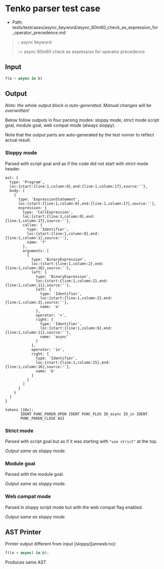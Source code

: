 # Tenko parser test case

- Path: tests/testcases/async_keyword/async_60in60_check_as_expression_for_operator_precedence.md

> :: async keyword
>
> ::> async 60in60 check as expression for operator precedence

## Input

`````js
f(a + async in b)
`````

## Output

_Note: the whole output block is auto-generated. Manual changes will be overwritten!_

Below follow outputs in four parsing modes: sloppy mode, strict mode script goal, module goal, web compat mode (always sloppy).

Note that the output parts are auto-generated by the test runner to reflect actual result.

### Sloppy mode

Parsed with script goal and as if the code did not start with strict mode header.

`````
ast: {
  type: 'Program',
  loc:{start:{line:1,column:0},end:{line:1,column:17},source:''},
  body: [
    {
      type: 'ExpressionStatement',
      loc:{start:{line:1,column:0},end:{line:1,column:17},source:''},
      expression: {
        type: 'CallExpression',
        loc:{start:{line:1,column:0},end:{line:1,column:17},source:''},
        callee: {
          type: 'Identifier',
          loc:{start:{line:1,column:0},end:{line:1,column:1},source:''},
          name: 'f'
        },
        arguments: [
          {
            type: 'BinaryExpression',
            loc:{start:{line:1,column:2},end:{line:1,column:16},source:''},
            left: {
              type: 'BinaryExpression',
              loc:{start:{line:1,column:2},end:{line:1,column:11},source:''},
              left: {
                type: 'Identifier',
                loc:{start:{line:1,column:2},end:{line:1,column:3},source:''},
                name: 'a'
              },
              operator: '+',
              right: {
                type: 'Identifier',
                loc:{start:{line:1,column:6},end:{line:1,column:11},source:''},
                name: 'async'
              }
            },
            operator: 'in',
            right: {
              type: 'Identifier',
              loc:{start:{line:1,column:15},end:{line:1,column:16},source:''},
              name: 'b'
            }
          }
        ]
      }
    }
  ]
}

tokens (10x):
       IDENT PUNC_PAREN_OPEN IDENT PUNC_PLUS ID_async ID_in IDENT
       PUNC_PAREN_CLOSE ASI
`````

### Strict mode

Parsed with script goal but as if it was starting with `"use strict"` at the top.

_Output same as sloppy mode._

### Module goal

Parsed with the module goal.

_Output same as sloppy mode._

### Web compat mode

Parsed in sloppy script mode but with the web compat flag enabled.

_Output same as sloppy mode._

## AST Printer

Printer output different from input [sloppy][annexb:no]:

````js
f((a + async) in b);
````

Produces same AST

